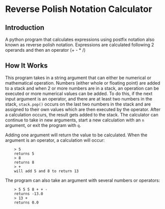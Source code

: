 # Reverse Polish Notation Calculator

## Introduction

A python program that calculates expressions using postfix notation also known as reverse polish notation. Expressions are calculated following 2 operands and then an operator (+ - * /)

## How It Works

This program takes in a string argument that can either be numerical or mathematical operation. Numbers (either whole or floating point) are added to a stack and when 2 or more numbers are in a stack, an operation can be executed or more numerical values can be added. To do this, if the next input argument is an operator, and there are at least two numbers in the stack, `stack.pop()` occurs on the last two numbers in the stack and are assigned to their own values which are then executed by the operator. After a calculation occurs, the result gets added to the stack. The calculator can continue to take in new arguments, start a new calculation with an `n` argument, or exit the program with `q`.

Adding one argument will return the value to be calculated. When the argument is an operator, a calculation will occur:
```
    > 5 
    returns 5
    > 8
    returns 8
    > +
    will add 5 and 8 to return 13
```
The program can also take an argument with several numbers or operators:
```
    > 5 5 5 8 + + -
    returns -13.0
    > 13 +
    returns 0.0
```
